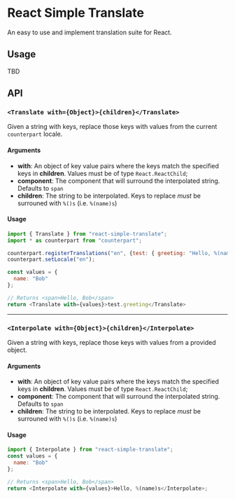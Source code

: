 # React Simple Translate

An easy to use and implement translation suite for React.

## Usage

TBD

## API

### `<Translate with={Object}>{children}</Translate>`

Given a string with keys, replace those keys with values from the current `counterpart` locale.

#### Arguments

- **with**: An object of key value pairs where the keys match the specified keys in **children**. Values must be of type `React.ReactChild`;
- **component**: The component that will surround the interpolated string. Defaults to `span`
- **children**: The string to be interpolated. Keys to replace _must_ be surrouned with `%()s` (i.e. `%(name)s`)

#### Usage
```javascript
import { Translate } from "react-simple-translate";
import * as counterpart from "counterpart";

counterpart.registerTranslations("en", {test: { greeting: "Hello, %(name)s" } });
counterpart.setLocale("en");

const values = {
  name: "Bob"
};

// Returns <span>Hello, Bob</span>
return <Translate with={values}>test.greeting</Translate>
```
---

### `<Interpolate with={Object}>{children}</Interpolate>`

Given a string with keys, replace those keys with values from a provided object.

#### Arguments

- **with**: An object of key value pairs where the keys match the specified keys in **children**. Values must be of type `React.ReactChild`;
- **component**: The component that will surround the interpolated string. Defaults to `span`
- **children**: The string to be interpolated. Keys to replace _must_ be surrouned with `%()s` (i.e. `%(name)s`)

#### Usage

```javascript
import { Interpolate } from "react-simple-translate";
const values = {
  name: "Bob"
};

// Returns <span>Hello, Bob</span>
return <Interpolate with={values}>Hello, %(name)s</Interpolate>;
```
